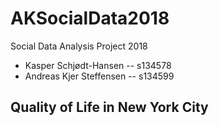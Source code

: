 # AKSocialData2018
Social Data Analysis Project 2018
- Kasper Schjødt-Hansen -- s134578
- Andreas Kjer Steffensen -- s134599

## Quality of Life in New York City

